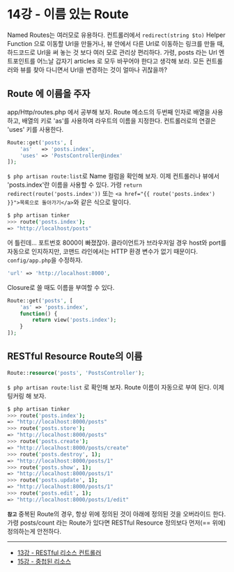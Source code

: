 # 14강 - 이름 있는 Route

Named Routes는 여러모로 유용하다. 컨트롤러에서 `redirect(string $to)` Helper Function 으로 이동할 Url을 만들거나, 뷰 안에서 다른 Url로 이동하는 링크를 만들 때, 하드코드로 Url을 써 놓는 것 보다 여러 모로 관리상 편리하다. 가령, posts 라는 Url 엔트포인트를 어느날 갑자기 articles 로 모두 바꾸어야 한다고 생각해 보라. 모든 컨트롤러와 뷰를 찾아 다니면서 Url을 변경하는 것이 얼마나 귀찮을까?

## Route 에 이름을 주자

app/Http/routes.php 에서 공부해 보자. Route 메소드의 두번째 인자로 배열을 사용하고, 배열의 키로 'as'를 사용하여 라우트의 이름을 지정한다. 컨트롤러로의 연결은 'uses' 키를 사용한다.

```php
Route::get('posts', [
    'as'   => 'posts.index',
    'uses' => 'PostsController@index'
]);
```

`$ php artisan route:list`로 Name 컬럼을 확인해 보자. 이제 컨트롤러나 뷰에서 'posts.index'란 이름을 사용할 수 있다. 가령 `return redirect(route('posts.index'))` 또는 `<a href="{{ route('posts.index') }}">목록으로 돌아가기</a>`와 같은 식으로 말이다.

```bash
$ php artisan tinker
>>> route('posts.index');
=> "http://localhost/posts"
```

어 틀린데... 포트번호 8000이 빠졌잖아. 클라이언트가 브라우저일 경우 host와 port를 자동으로 인지하지만, 코맨드 라인에서는 HTTP 환경 변수가 없기 때문이다. `config/app.php`을 수정하자.

```php
'url' => 'http://localhost:8000',
```

Closure로 쓸 때도 이름을 부여할 수 있다.

```php
Route::get('posts', [
    'as' => 'posts.index',
    function() {
        return view('posts.index');
    }
]);
```

## RESTful Resource Route의 이름

```php
Route::resource('posts', 'PostsController');
```

`$ php artisan route:list` 로 확인해 보자. Route 이름이 자동으로 부여 된다. 이제 팅커링 해 보자.

```bash
$ php artisan tinker
>>> route('posts.index');
=> "http://localhost:8000/posts"
>>> route('posts.store');
=> "http://localhost:8000/posts"
>>> route('posts.create');
=> "http://localhost:8000/posts/create"
>>> route('posts.destroy', 1);
=> "http://localhost:8000/posts/1"
>>> route('posts.show', 1);
=> "http://localhost:8000/posts/1"
>>> route('posts.update', 1);
=> "http://localhost:8000/posts/1"
>>> route('posts.edit', 1);
=> "http://localhost:8000/posts/1/edit"
```

**`참고`** 중복된 Route의 경우, 항상 위에 정의된 것이 아래에 정의된 것을 오버라이드 한다. 가령 posts/count 라는 Route가 있다면 RESTful Resource 정의보다 먼저(== 위에) 정의하는게 안전하다.

---

- [13강 - RESTful 리소스 컨트롤러](13-restful-resource-controller.md)
- [15강 - 중첩된 리소스](15-nested-resources.md)